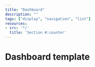 ```yaml
---
title: "Dashboard"
description: ""
tags: ["display", "navigation", "list"]
resources:
- src: '*/'
  title: 'Section #:counter'
---
```


# Dashboard template 
